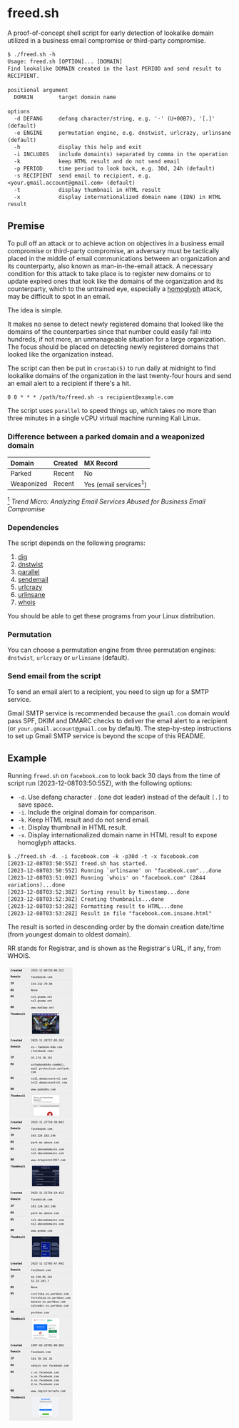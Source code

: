 # freed.sh

A proof-of-concept shell script for early detection of lookalike domain utilized in a business email compromise or third-party compromise.

```help
$ ./freed.sh -h
Usage: freed.sh [OPTION]... [DOMAIN]
Find lookalike DOMAIN created in the last PERIOD and send result to RECIPIENT.

positional argument
  DOMAIN        target domain name

options
  -d DEFANG     defang character/string, e.g. '·' (U+00B7), '[.]' (default)
  -e ENGINE     permutation engine, e.g. dnstwist, urlcrazy, urlinsane (default)
  -h            display this help and exit
  -i INCLUDES   include domain(s) separated by comma in the operation
  -k            keep HTML result and do not send email
  -p PERIOD     time period to look back, e.g. 30d, 24h (default)
  -s RECIPIENT  send email to recipient, e.g. <your.gmail.account@gmail.com> (default)
  -t            display thumbnail in HTML result
  -x            display internationalized domain name (IDN) in HTML result
```

## Premise

To pull off an attack or to achieve action on objectives in a business email compromise or third-party compromise, an adversary must be tactically placed in the middle of email communications between an organization and its counterparty, also known as man-in-the-email attack. A necessary condition for this attack to take place is to register new domains or to update expired ones that look like the domains of the organization and its counterparty, which to the untrained eye, especially a [homoglyph](https://en.wikipedia.org/wiki/Homoglyph) attack, may be difficult to spot in an email.

The idea is simple.

It makes no sense to detect newly registered domains that looked like the domains of the counterparties since that number could easily fall into hundreds, if not more, an unmanageable situation for a large organization. The focus should be placed on detecting newly registered domains that looked like the organization instead.

The script can then be put in `crontab(5)` to run daily at midnight to find lookalike domains of the organization in the last twenty-four hours and send an email alert to a recipient if there's a hit.

```
0 0 * * * /path/to/freed.sh -s recipient@example.com
```

The script uses `parallel` to speed things up, which takes no more than three minutes in a single vCPU virtual machine running Kali Linux.

### Difference between a parked domain and a weaponized domain

| Domain     | Created | MX Record                          |
|:-----------|:--------|:-----------------------------------|
| Parked     | Recent  | No                                 |
| Weaponized | Recent  | Yes (email services<sup>1</sup>)   |

[<sup>1</sup>](https://www.trendmicro.com/en_fi/research/21/j/analyzing-email-services-abused-for-business-email-compromise.html) _Trend Micro: Analyzing Email Services Abused for Business Email Compromise_

### Dependencies

The script depends on the following programs:

1. [dig](https://www.isc.org/download/)
2. [dnstwist](https://github.com/elceef/dnstwist)
3. [parallel](https://www.gnu.org/software/parallel/)
4. [sendemail](https://github.com/mogaal/sendemail)
5. [urlcrazy](https://github.com/urbanadventurer/urlcrazy)
6. [urlinsane](https://github.com/ziazon/urlinsane)
7. [whois](https://github.com/rfc1036/whois)

You should be able to get these programs from your Linux distribution.

### Permutation

You can choose a permutation engine from three permutation engines: `dnstwist`, `urlcrazy` or `urlinsane` (default).

### Send email from the script

To send an email alert to a recipient, you need to sign up for a SMTP service.

Gmail SMTP service is recommended because the `gmail.com` domain would pass SPF, DKIM and DMARC checks to deliver the email alert to a recipient (or `your.gmail.account@gmail.com` by default). The step-by-step instructions to set up Gmail SMTP service is beyond the scope of this README.

## Example

Running `freed.sh` on `facebook.com` to look back 30 days from the time of script run (2023-12-08T03:50:55Z), with the following options:

* `-d`. Use defang character `․` (one dot leader) instead of the default `[.]` to save space.
* `-i`. Include the original domain for comparison.
* `-k`. Keep HTML result and do not send email.
* `-t`. Display thumbnail in HTML result.
* `-x`. Display internationalized domain name in HTML result to expose homoglyph attacks.

```
$ ./freed.sh -d․ -i facebook.com -k -p30d -t -x facebook.com
[2023-12-08T03:50:55Z] freed.sh has started.
[2023-12-08T03:50:55Z] Running `urlinsane' on "facebook.com"...done
[2023-12-08T03:51:09Z] Running `whois' on "facebook.com" (2844 variations)...done
[2023-12-08T03:52:38Z] Sorting result by timestamp...done
[2023-12-08T03:52:38Z] Creating thumbnails...done
[2023-12-08T03:53:28Z] Formatting result to HTML...done
[2023-12-08T03:53:28Z] Result in file "facebook.com.insane.html"
```

The result is sorted in descending order by the domain creation date/time (from youngest domain to oldest domain).

RR stands for Registrar, and is shown as the Registrar's URL, if any, from WHOIS.

![facebook.com](facebook.com-demo.png)
